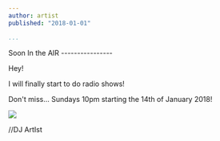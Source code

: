 ```yaml
---
author: artist
published: "2018-01-01"

...
```


<div class=text markdown=1></div>
Soon In the AIR
----------------

Hey!

I will finally start to do radio shows!

Don't miss... Sundays 10pm starting the 14th of January 2018!

<a href="http://www.eastfm.se"><img src="image/eastfm.icon.png?w=250&f=negate"></a>

//DJ ArtIst
